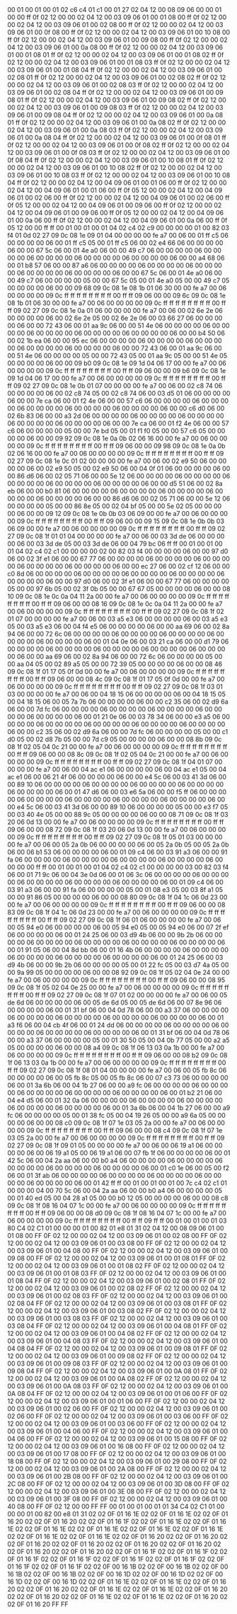 <METERDATA>
<OBISCODES>
00 01 00 01 00 01 02 c6 c4 01 c1 00 01 27 02 04 12 00 08 09 06 00 00 01 00 00 ff 0f 02 12 00 00 02 04 12 00 03 09 06 01 00 01 08 00 ff 0f 02 12 00 00 02 04 12 00 03 09 06 01 00 02 08 00 ff 0f 02 12 00 00 02 04 12 00 03 09 06 01 00 0f 08 00 ff 0f 02 12 00 00 02 04 12 00 03 09 06 01 00 10 08 00 ff 0f 02 12 00 00 02 04 12 00 03 09 06 01 00 09 08 00 ff 0f 02 12 00 00 02 04 12 00 03 09 06 01 00 0a 08 00 ff 0f 02 12 00 00 02 04 12 00 03 09 06 01 00 01 08 01 ff 0f 02 12 00 00 02 04 12 00 03 09 06 01 00 01 08 02 ff 0f 02 12 00 00 02 04 12 00 03 09 06 01 00 01 08 03 ff 0f 02 12 00 00 02 04 12 00 03 09 06 01 00 01 08 04 ff 0f 02 12 00 00 02 04 12 00 03 09 06 01 00 02 08 01 ff 0f 02 12 00 00 02 04 12 00 03 09 06 01 00 02 08 02 ff 0f 02 12 00 00 02 04 12 00 03 09 06 01 00 02 08 03 ff 0f 02 12 00 00 02 04 12 00 03 09 06 01 00 02 08 04 ff 0f 02 12 00 00 02 04 12 00 03 09 06 01 00 09 08 01 ff 0f 02 12 00 00 02 04 12 00 03 09 06 01 00 09 08 02 ff 0f 02 12 00 00 02 04 12 00 03 09 06 01 00 09 08 03 ff 0f 02 12 00 00 02 04 12 00 03 09 06 01 00 09 08 04 ff 0f 02 12 00 00 02 04 12 00 03 09 06 01 00 0a 08 01 ff 0f 02 12 00 00 02 04 12 00 03 09 06 01 00 0a 08 02 ff 0f 02 12 00 00 02 04 12 00 03 09 06 01 00 0a 08 03 ff 0f 02 12 00 00 02 04 12 00 03 09 06 01 00 0a 08 04 ff 0f 02 12 00 00 02 04 12 00 03 09 06 01 00 0f 08 01 ff 0f 02 12 00 00 02 04 12 00 03 09 06 01 00 0f 08 02 ff 0f 02 12 00 00 02 04 12 00 03 09 06 01 00 0f 08 03 ff 0f 02 12 00 00 02 04 12 00 03 09 06 01 00 0f 08 04 ff 0f 02 12 00 00 02 04 12 00 03 09 06 01 00 10 08 01 ff 0f 02 12 00 00 02 04 12 00 03 09 06 01 00 10 08 02 ff 0f 02 12 00 00 02 04 12 00 03 09 06 01 00 10 08 03 ff 0f 02 12 00 00 02 04 12 00 03 09 06 01 00 10 08 04 ff 0f 02 12 00 00 02 04 12 00 04 09 06 01 00 01 06 00 ff 0f 02 12 00 00 02 04 12 00 04 09 06 01 00 01 06 00 ff 0f 05 12 00 00 02 04 12 00 04 09 06 01 00 02 06 00 ff 0f 02 12 00 00 02 04 12 00 04 09 06 01 00 02 06 00 ff 0f 05 12 00 00 02 04 12 00 04 09 06 01 00 09 06 00 ff 0f 02 12 00 00 02 04 12 00 04 09 06 01 00 09 06 00 ff 0f 05 12 00 00 02 04 12 00 04 09 06 01 00 0a 06 00 ff 0f 02 12 00 00 02 04 12 00 04 09 06 01 00 0a 06 00 ff 0f 05 12 00 00 ff ff 
</OBISCODES>
<OBISDATA>
00 01 00 01 00 01 04 02 c4 02 c9 00 00 00 00 01 00 82 03 f4 01 0d 02 27 09 0c 08 1e 09 01 04 00 00 00 00 fe a7 00 06 00 01 ff c5 06 00 00 00 00 06 00 01 ff c5 05 00 01 ff c5 06 00 02 e4 66 06 00 00 00 00 06 00 00 67 5c 06 00 01 4e a0 06 00 00 49 c7 06 00 00 00 00 06 00 00 00 00 06 00 00 00 00 06 00 00 00 00 06 00 00 00 00 06 00 00 a4 68 06 00 01 b8 57 06 00 00 87 a6 06 00 00 00 00 06 00 00 00 00 06 00 00 00 00 06 00 00 00 00 06 00 00 00 00 06 00 00 67 5c 06 00 01 4e a0 06 00 00 49 c7 06 00 00 00 00 05 00 00 67 5c 05 00 01 4e a0 05 00 00 49 c7 05 00 00 00 00 06 00 00 09 68 09 0c 08 1e 08 1b 01 06 30 00 00 fe a7 00 06 00 00 00 00 09 0c ff ff ff ff ff ff ff ff 00 ff ff 09 06 00 00 09 6c 09 0c 08 1e 08 1b 01 06 30 00 00 fe a7 00 06 00 00 00 00 09 0c ff ff ff ff ff ff ff ff 00 ff ff 09 02 27 09 0c 08 1e 0a 01 06 00 00 00 00 fe a7 00 06 00 02 6e 2e 06 00 00 00 00 06 00 02 6e 2e 05 00 02 6e 2e 06 00 03 66 27 06 00 00 00 00 06 00 00 72 43 06 00 01 aa 9c 06 00 00 51 4e 06 00 00 00 00 06 00 00 00 00 06 00 00 00 00 06 00 00 00 00 06 00 00 00 00 06 00 00 b4 50 06 00 02 1b ea 06 00 00 95 ec 06 00 00 00 00 06 00 00 00 00 06 00 00 00 00 06 00 00 00 00 06 00 00 00 00 06 00 00 72 43 06 00 01 aa 9c 06 00 00 51 4e 06 00 00 00 00 05 00 00 72 43 05 00 01 aa 9c 05 00 00 51 4e 05 00 00 00 00 06 00 00 09 b0 09 0c 08 1e 09 1d 04 06 17 00 00 fe a7 00 06 00 00 00 00 09 0c ff ff ff ff ff ff ff ff 00 ff ff 09 06 00 00 09 b6 09 0c 08 1e 09 1d 04 06 17 00 00 fe a7 00 06 00 00 00 00 09 0c ff ff ff ff ff ff ff ff 00 ff ff 09 02 27 09 0c 08 1e 0b 01 07 00 00 00 00 fe a7 00 06 00 02 c8 74 06 00 00 00 00 06 00 02 c8 74 05 00 02 c8 74 06 00 03 d5 01 06 00 00 00 00 06 00 00 7e ca 06 00 01 f2 4e 06 00 00 57 c6 06 00 00 00 00 06 00 00 00 00 06 00 00 00 00 06 00 00 00 00 06 00 00 00 00 06 00 00 c6 d0 06 00 02 6b 83 06 00 00 a3 2d 06 00 00 00 00 06 00 00 00 00 06 00 00 00 00 06 00 00 00 00 06 00 00 00 00 06 00 00 7e ca 06 00 01 f2 4e 06 00 00 57 c6 06 00 00 00 00 05 00 00 7e bd 05 00 01 f1 f0 05 00 00 57 c6 05 00 00 00 00 06 00 00 09 92 09 0c 08 1e 0a 0b 02 06 16 00 00 fe a7 00 06 00 00 00 00 09 0c ff ff ff ff ff ff ff ff 00 ff ff 09 06 00 00 09 98 09 0c 08 1e 0a 0b 02 06 16 00 00 fe a7 00 06 00 00 00 00 09 0c ff ff ff ff ff ff ff ff 00 ff ff 09 02 27 09 0c 08 1e 0c 01 02 00 00 00 00 fe a7 00 06 00 02 e9 50 06 00 00 00 00 06 00 02 e9 50 05 00 02 e9 50 06 00 04 0f 01 06 00 00 00 00 06 00 00 86 d6 06 00 02 05 71 06 00 00 5e 12 06 00 00 00 00 06 00 00 00 00 06 00 00 00 00 06 00 00 00 00 06 00 00 00 00 06 00 00 d5 51 06 00 02 8a eb 06 00 00 b0 81 06 00 00 00 00 06 00 00 00 00 06 00 00 00 00 06 00 00 00 00 06 00 00 00 00 06 00 00 86 d6 06 00 02 05 71 06 00 00 5e 12 06 00 00 00 00 05 00 00 86 8e 05 00 02 04 bf 05 00 00 5e 02 05 00 00 00 00 06 00 00 09 12 09 0c 08 1e 0b 0b 03 06 09 00 00 fe a7 00 06 00 00 00 00 09 0c ff ff ff ff ff ff ff ff 00 ff ff 09 06 00 00 09 15 09 0c 08 1e 0b 0b 03 06 09 00 00 fe a7 00 06 00 00 00 00 09 0c ff ff ff ff ff ff ff ff 00 ff ff 09 02 27 09 0c 08 1f 01 01 04 00 00 00 00 fe a7 00 06 00 03 3d de 06 00 00 00 00 06 00 03 3d de 05 00 03 3d de 06 00 04 79 bc 06 ff ff 
00 01 00 01 00 01 04 02 c4 02 c1 00 00 00 00 02 00 82 03 f4 00 00 00 00 06 00 00 97 d0 06 00 02 3f e1 06 00 00 67 77 06 00 00 00 00 06 00 00 00 00 06 00 00 00 00 06 00 00 00 00 06 00 00 00 00 06 00 00 ec 27 06 00 02 cf 12 06 00 00 c0 8d 06 00 00 00 00 06 00 00 00 00 06 00 00 00 00 06 00 00 00 00 06 00 00 00 00 06 00 00 97 d0 06 00 02 3f e1 06 00 00 67 77 06 00 00 00 00 05 00 00 97 6b 05 00 02 3f 0b 05 00 00 67 67 05 00 00 00 00 06 00 00 08 10 09 0c 08 1e 0c 0a 04 11 2a 00 00 fe a7 00 06 00 00 00 00 09 0c ff ff ff ff ff ff ff ff 00 ff ff 09 06 00 00 08 16 09 0c 08 1e 0c 0a 04 11 2a 00 00 fe a7 00 06 00 00 00 00 09 0c ff ff ff ff ff ff ff ff 00 ff ff 09 02 27 09 0c 08 1f 02 01 07 00 00 00 00 fe a7 00 06 00 03 a5 e3 06 00 00 00 00 06 00 03 a5 e3 05 00 03 a5 e3 06 00 04 f4 e5 06 00 00 00 00 06 00 00 aa 69 06 00 02 8a 94 06 00 00 72 6c 06 00 00 00 00 06 00 00 00 00 06 00 00 00 00 06 00 00 00 00 06 00 00 00 00 06 00 01 04 0e 06 00 03 21 ca 06 00 00 d1 79 06 00 00 00 00 06 00 00 00 00 06 00 00 00 00 06 00 00 00 00 06 00 00 00 00 06 00 00 aa 69 06 00 02 8a 94 06 00 00 72 6c 06 00 00 00 00 05 00 00 aa 04 05 00 02 89 a5 05 00 00 72 39 05 00 00 00 00 06 00 00 08 46 09 0c 08 1f 01 17 05 0f 0d 00 00 fe a7 00 06 00 00 00 00 09 0c ff ff ff ff ff ff ff ff 00 ff ff 09 06 00 00 08 4c 09 0c 08 1f 01 17 05 0f 0d 00 00 fe a7 00 06 00 00 00 00 09 0c ff ff ff ff ff ff ff ff 00 ff ff 09 02 27 09 0c 08 1f 03 01 03 00 00 00 00 fe a7 00 06 00 04 18 15 06 00 00 00 00 06 00 04 18 15 05 00 04 18 15 06 00 05 7a 7b 06 00 00 00 00 06 00 00 c2 35 06 00 02 d9 6a 06 00 00 7d fc 06 00 00 00 00 06 00 00 00 00 06 00 00 00 00 06 00 00 00 00 06 00 00 00 00 06 00 01 21 0e 06 00 03 78 34 06 00 00 e3 a5 06 00 00 00 00 06 00 00 00 00 06 00 00 00 00 06 00 00 00 00 06 00 00 00 00 06 00 00 c2 35 06 00 02 d9 6a 06 00 00 7d fc 06 00 00 00 00 05 00 00 c1 d0 05 00 02 d8 7b 05 00 00 7d c9 05 00 00 00 00 06 00 00 08 8b 09 0c 08 1f 02 05 04 0c 21 00 00 fe a7 00 06 00 00 00 00 09 0c ff ff ff ff ff ff ff ff 00 ff ff 09 06 00 00 08 8c 09 0c 08 1f 02 05 04 0c 21 00 00 fe a7 00 06 00 00 00 00 09 0c ff ff ff ff ff ff ff ff 00 ff ff 09 02 27 09 0c 08 1f 04 01 07 00 00 00 00 fe a7 00 06 00 04 ac e1 06 00 00 00 00 06 00 04 ac e1 05 00 04 ac e1 06 00 06 21 4f 06 00 00 00 00 06 00 00 e4 5c 06 00 03 41 3d 06 00 00 89 10 06 00 00 00 00 06 00 00 00 00 06 00 00 00 00 06 00 00 00 00 06 00 00 00 00 06 00 01 47 d6 06 00 03 e6 5a 06 00 00 f5 ff 06 00 00 00 00 06 00 00 00 00 06 00 00 00 00 06 00 00 00 00 06 00 00 00 00 06 00 00 e4 5c 06 00 03 41 3d 06 00 00 89 10 06 00 00 00 00 05 00 00 e3 f7 05 00 03 40 4e 05 00 00 88 9c 05 00 00 00 00 06 00 00 08 71 09 0c 08 1f 03 20 06 0d 13 00 00 fe a7 00 06 00 00 00 00 09 0c ff ff ff ff ff ff ff ff 00 ff ff 09 06 00 00 08 72 09 0c 08 1f 03 20 06 0d 13 00 00 fe a7 00 06 00 00 00 00 09 0c ff ff ff ff ff ff ff ff 00 ff ff 09 02 27 09 0c 08 1f 05 01 03 00 00 00 00 fe a7 00 06 00 05 2a 0b 06 00 00 00 00 06 00 05 2a 0b 05 00 05 2a 0b 06 00 06 b1 53 06 00 00 00 00 06 00 01 09 c4 06 00 03 91 a3 06 00 00 91 fa 06 00 00 00 00 06 00 00 00 00 06 00 00 00 00 06 00 00 00 00 06 00 00 00 00 ff ff 
00 01 00 01 00 01 04 02 c4 02 c1 00 00 00 00 03 00 82 03 f4 06 00 01 71 9c 06 00 04 3e 0d 06 00 01 06 3c 06 00 00 00 00 06 00 00 00 00 06 00 00 00 00 06 00 00 00 00 06 00 00 00 00 06 00 01 09 c4 06 00 03 91 a3 06 00 00 91 fa 06 00 00 00 00 05 00 01 08 e3 05 00 03 8f a1 05 00 00 91 86 05 00 00 00 00 06 00 00 08 80 09 0c 08 1f 04 1c 06 0d 23 00 00 fe a7 00 06 00 00 00 00 09 0c ff ff ff ff ff ff ff ff 00 ff ff 09 06 00 00 08 83 09 0c 08 1f 04 1c 06 0d 23 00 00 fe a7 00 06 00 00 00 00 09 0c ff ff ff ff ff ff ff ff 00 ff ff 09 02 27 09 0c 08 1f 06 01 06 00 00 00 00 fe a7 00 06 00 05 94 e0 06 00 00 00 00 06 00 05 94 e0 05 00 05 94 e0 06 00 07 2f ef 06 00 00 00 00 06 00 01 24 25 06 00 03 d9 4b 06 00 00 9b 2b 06 00 00 00 00 06 00 00 00 00 06 00 00 00 00 06 00 00 00 00 06 00 00 00 00 06 00 01 91 05 06 00 04 8d bb 06 00 01 16 4b 06 00 00 00 00 06 00 00 00 00 06 00 00 00 00 06 00 00 00 00 06 00 00 00 00 06 00 01 24 25 06 00 03 d9 4b 06 00 00 9b 2b 06 00 00 00 00 05 00 01 22 fc 05 00 03 d7 4a 05 00 00 9a 99 05 00 00 00 00 06 00 00 08 92 09 0c 08 1f 05 02 04 0e 24 00 00 fe a7 00 06 00 00 00 00 09 0c ff ff ff ff ff ff ff ff 00 ff ff 09 06 00 00 08 95 09 0c 08 1f 05 02 04 0e 25 00 00 fe a7 00 06 00 00 00 00 09 0c ff ff ff ff ff ff ff ff 00 ff ff 09 02 27 09 0c 08 1f 07 01 02 00 00 00 00 fe a7 00 06 00 05 de 6d 06 00 00 00 00 06 00 05 de 6d 05 00 05 de 6d 06 00 07 8e 96 06 00 00 00 00 06 00 01 31 bf 06 00 04 0d 78 06 00 00 a3 37 06 00 00 00 00 06 00 00 00 00 06 00 00 00 00 06 00 00 00 00 06 00 00 00 00 06 00 01 a3 f6 06 00 04 cb 4f 06 00 01 24 dd 06 00 00 00 00 06 00 00 00 00 06 00 00 00 00 06 00 00 00 00 06 00 00 00 00 06 00 01 31 bf 06 00 04 0d 78 06 00 00 a3 37 06 00 00 00 00 05 00 01 30 50 05 00 04 0b 77 05 00 00 a2 a5 05 00 00 00 00 06 00 00 08 a4 09 0c 08 1f 06 13 03 0a 1b 00 00 fe a7 00 06 00 00 00 00 09 0c ff ff ff ff ff ff ff ff 00 ff ff 09 06 00 00 08 b2 09 0c 08 1f 06 13 03 0a 1b 00 00 fe a7 00 06 00 00 00 00 09 0c ff ff ff ff ff ff ff ff 00 ff ff 09 02 27 09 0c 08 1f 08 01 04 00 00 00 00 fe a7 00 06 00 05 fb 8c 06 00 00 00 00 06 00 05 fb 8c 05 00 05 fb 8c 06 00 07 c3 73 06 00 00 00 00 06 00 01 3a 6b 06 00 04 1b 27 06 00 00 a9 fc 06 00 00 00 00 06 00 00 00 00 06 00 00 00 00 06 00 00 00 00 06 00 00 00 00 06 00 01 b2 21 06 00 04 e4 d5 06 00 01 32 0a 06 00 00 00 00 06 00 00 00 00 06 00 00 00 00 06 00 00 00 00 06 00 00 00 00 06 00 01 3a 6b 06 00 04 1b 27 06 00 00 a9 fc 06 00 00 00 00 05 00 01 38 fc 05 00 04 19 26 05 00 00 a9 6a 05 00 00 00 00 06 00 00 08 c0 09 0c 08 1f 07 1e 03 05 2a 00 00 fe a7 00 06 00 00 00 00 09 0c ff ff ff ff ff ff ff ff 00 ff ff 09 06 00 00 08 c4 09 0c 08 1f 07 1e 03 05 2a 00 00 fe a7 00 06 00 00 00 00 09 0c ff ff ff ff ff ff ff ff 00 ff ff 09 02 27 09 0c 08 1f 09 01 05 00 00 00 00 fe a7 00 06 00 06 19 a1 06 00 00 00 00 06 00 06 19 a1 05 00 06 19 a1 06 00 07 fb 1f 06 00 00 00 00 06 00 01 42 5c 06 00 04 2a aa 06 00 00 b0 a4 06 00 00 00 00 06 00 00 00 00 06 00 00 00 00 06 00 00 00 00 06 00 00 00 00 06 00 01 c0 1e 06 00 05 00 f2 06 00 01 3f ab 06 00 00 00 00 06 00 00 00 00 06 00 00 00 00 06 00 00 00 00 06 00 00 00 00 06 00 01 42 ff ff 
00 01 00 01 00 01 00 7c c4 02 c1 01 00 00 00 04 00 70 5c 06 00 04 2a aa 06 00 00 b0 a4 06 00 00 00 00 05 00 01 40 ed 05 00 04 28 a1 05 00 00 b0 12 05 00 00 00 00 06 00 00 08 c8 09 0c 08 1f 08 16 04 07 1c 00 00 fe a7 00 06 00 00 00 00 09 0c ff ff ff ff ff ff ff ff 00 ff ff 09 06 00 00 08 d0 09 0c 08 1f 08 16 04 07 1c 00 00 fe a7 00 06 00 00 00 00 09 0c ff ff ff ff ff ff ff ff 00 ff ff 09 ff ff 
</OBISDATA>
<SCALAROBISCODES>
00 01 00 01 00 01 03 80 C4 02 C1 01 00 00 00 01 00 82 01 e8 01 31 02 04 12 00 08 09 06 01 00 01 08 00 FF 0F 02 12 00 00 02 04 12 00 03 09 06 01 00 02 08 00 FF 0F 02 12 00 00 02 04 12 00 03 09 06 01 00 03 08 00 FF 0F 02 12 00 00 02 04 12 00 03 09 06 01 00 04 08 00 FF 0F 02 12 00 00 02 04 12 00 03 09 06 01 00 09 08 00 FF 0F 02 12 00 00 02 04 12 00 03 09 06 01 00 01 08 01 FF 0F 02 12 00 00 02 04 12 00 03 09 06 01 00 01 08 02 FF 0F 02 12 00 00 02 04 12 00 03 09 06 01 00 01 08 03 FF 0F 02 12 00 00 02 04 12 00 03 09 06 01 00 01 08 04 FF 0F 02 12 00 00 02 04 12 00 03 09 06 01 00 02 08 01 FF 0F 02 12 00 00 02 04 12 00 03 09 06 01 00 02 08 02 FF 0F 02 12 00 00 02 04 12 00 03 09 06 01 00 02 08 03 FF 0F 02 12 00 00 02 04 12 00 03 09 06 01 00 02 08 04 FF 0F 02 12 00 00 02 04 12 00 03 09 06 01 00 03 08 01 FF 0F 02 12 00 00 02 04 12 00 03 09 06 01 00 03 08 02 FF 0F 02 12 00 00 02 04 12 00 03 09 06 01 00 03 08 03 FF 0F 02 12 00 00 02 04 12 00 03 09 06 01 00 03 08 04 FF 0F 02 12 00 00 02 04 12 00 03 09 06 01 00 04 08 01 FF 0F 02 12 00 00 02 04 12 00 03 09 06 01 00 04 08 02 FF 0F 02 12 00 00 02 04 12 00 03 09 06 01 00 04 08 03 FF 0F 02 12 00 00 02 04 12 00 03 09 06 01 00 04 08 04 FF 0F 02 12 00 00 02 04 12 00 03 09 06 01 00 09 08 01 FF 0F 02 12 00 00 02 04 12 00 03 09 06 01 00 09 08 02 FF 0F 02 12 00 00 02 04 12 00 03 09 06 01 00 09 08 03 FF 0F 02 12 00 00 02 04 12 00 03 09 06 01 00 09 08 04 FF 0F 02 12 00 00 02 04 12 00 03 09 06 01 00 0A 08 01 FF 0F 02 12 00 00 02 04 12 00 03 09 06 01 00 0A 08 02 FF 0F 02 12 00 00 02 04 12 00 03 09 06 01 00 0A 08 03 FF 0F 02 12 00 00 02 04 12 00 03 09 06 01 00 0A 08 04 FF 0F 02 12 00 00 02 04 12 00 03 09 06 01 00 01 06 00 FF 0F 02 12 00 00 02 04 12 00 03 09 06 01 00 01 06 00 FF 0F 02 12 00 00 02 04 12 00 03 09 06 01 00 02 06 00 FF 0F 02 12 00 00 02 04 12 00 03 09 06 01 00 02 06 00 FF 0F 02 12 00 00 02 04 12 00 03 09 06 01 00 03 06 00 FF 0F 02 12 00 00 02 04 12 00 03 09 06 01 00 03 06 00 FF 0F 02 12 00 00 02 04 12 00 03 09 06 01 00 04 06 00 FF 0F 02 12 00 00 02 04 12 00 03 09 06 01 00 04 06 00 FF 0F 02 12 00 00 02 04 12 00 03 09 06 01 00 15 08 00 FF 0F 02 12 00 00 02 04 12 00 03 09 06 01 00 16 08 00 FF 0F 02 12 00 00 02 04 12 00 03 09 06 01 00 17 08 00 FF 0F 02 12 00 00 02 04 12 00 03 09 06 01 00 18 08 00 FF 0F 02 12 00 00 02 04 12 00 03 09 06 01 00 29 08 00 FF 0F 02 12 00 00 02 04 12 00 03 09 06 01 00 2A 08 00 FF 0F 02 12 00 00 02 04 12 00 03 09 06 01 00 2B 08 00 FF 0F 02 12 00 00 02 04 12 00 03 09 06 01 00 2C 08 00 FF 0F 02 12 00 00 02 04 12 00 03 09 06 01 00 3D 08 00 FF 0F 02 12 00 00 02 04 12 00 03 09 06 01 00 3E 08 00 FF 0F 02 12 00 00 02 04 12 00 03 09 06 01 00 3F 08 00 FF 0F 02 12 00 00 02 04 12 00 03 09 06 01 00 40 08 00 FF 0F 02 12 00 00 FF FF
</SCALAROBISCODES>
<SCALAROBISDATA>
00 01 00 01 00 01 01 34 C4 02 C1 01 00 00 00 01 00 82 00 e8 01 31 02 02 0F 01 16 1E 02 02 0F 01 16 1E 02 02 0F 01 16 20 02 02 0F 01 16 20 02 02 0F 01 16 1F 02 02 0F 01 16 1E 02 02 0F 01 16 1E 02 02 0F 01 16 1E 02 02 0F 01 16 1E 02 02 0F 01 16 1E 02 02 0F 01 16 1E 02 02 0F 01 16 1E 02 02 0F 01 16 1E 02 02 0F 01 16 20 02 02 0F 01 16 20 02 02 0F 01 16 20 02 02 0F 01 16 20 02 02 0F 01 16 20 02 02 0F 01 16 20 02 02 0F 01 16 20 02 02 0F 01 16 20 02 02 0F 01 16 1F 02 02 0F 01 16 1F 02 02 0F 01 16 1F 02 02 0F 01 16 1F 02 02 0F 01 16 1F 02 02 0F 01 16 1F 02 02 0F 01 16 1F 02 02 0F 01 16 1F 02 02 0F 00 16 1B 02 02 0F 00 16 1B 02 02 0F 00 16 1B 02 02 0F 00 16 1B 02 02 0F 00 16 1D 02 02 0F 00 16 1D 02 02 0F 00 16 1D 02 02 0F 00 16 1D 02 02 0F 01 16 1E 02 02 0F 01 16 1E 02 02 0F 01 16 20 02 02 0F 01 16 20 02 02 0F 01 16 1E 02 02 0F 01 16 1E 02 02 0F 01 16 20 02 02 0F 01 16 20 02 02 0F 01 16 1E 02 02 0F 01 16 1E 02 02 0F 01 16 20 02 02 0F 01 16 20 FF FF
</SCALAROBISDATA>
</METERDATA>